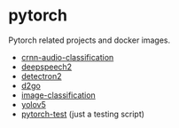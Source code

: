 # pytorch
Pytorch related projects and docker images.

* [crnn-audio-classification](crnn-audio-classification)
* [deepspeech2](deepspeech2)
* [detectron2](detectron2)
* [d2go](d2go)
* [image-classification](image-classification)
* [yolov5](yolov5)
* [pytorch-test](pytorch-test) (just a testing script)
